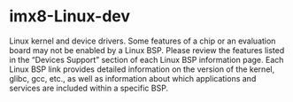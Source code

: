 # imx8-Linux-dev
Linux kernel and device drivers. Some features of a chip or an evaluation board may not be enabled by a Linux BSP. Please review the features listed in the “Devices Support” section of each Linux BSP information page. Each Linux BSP link provides detailed information on the version of the kernel, glibc, gcc, etc., as well as information about which applications and services are included within a specific BSP.
